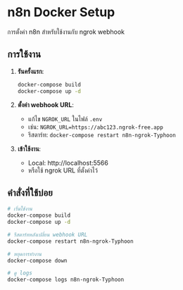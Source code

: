 # n8n Docker Setup

การตั้งค่า n8n สำหรับใช้งานกับ ngrok webhook

## การใช้งาน

1. **รันครั้งแรก**:
   ```bash
   docker-compose build 
   docker-compose up -d
   ```

2. **ตั้งค่า webhook URL**:
   - แก้ไข `NGROK_URL` ในไฟล์ `.env` 
   - เช่น: `NGROK_URL=https://abc123.ngrok-free.app`
   - รีสตาร์ท: `docker-compose restart n8n-ngrok-Typhoon`

3. **เข้าใช้งาน**:
   - Local: http://localhost:5566
   - หรือใช้ ngrok URL ที่ตั้งค่าไว้

## คำสั่งที่ใช้บ่อย

```bash
# เริ่มใช้งาน
docker-compose build
docker-compose up -d

# รีสตาร์ทหลังเปลี่ยน webhook URL
docker-compose restart n8n-ngrok-Typhoon

# หยุดการทำงาน
docker-compose down

# ดู logs
docker-compose logs n8n-ngrok-Typhoon
```